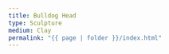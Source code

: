 ```yaml
---
title: Bulldog Head
type: Sculpture
medium: Clay
permalink: "{{ page | folder }}/index.html"
---
```


